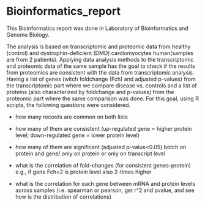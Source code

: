 # Bioinformatics_report

This Bioinformatics report was done in Laboratory of Bioinformatics and Genome Biology.



The analysis is based on transcriptomic and proteomic data from healthy (control) and dystrophin-deficient (DMD) cardiomyocytes human(samples are from 2 patients). Applying data analysis methods to the transcriptomic and proteomic data of the same sample has the goal to check if the results from proteomics are consistent with the data from transcriptomic analysis. Having a list of genes (witch foldchange (Fch) and adjusted p-values) from the transcriptomic part where we compare disease vs. controls and a list of proteins (also characterized by foldchange and p-values) from the proteomic part where the same comparison was done. For this goal, using R scripts, the following questions were considered.

- how many records are common on both lists

- how many of them are consistent (up-regulated gene = higher protein level; down-regulated gene = lower protein level)

- how many of them are significant (adjusted p-value<0.05) botch on protein and gene/ only on protein or only on transcript level

- what is the correlation of fold-changes (for consistent genes-protein) e.g., if gene Fch=2 is protein level also 2-times higher

- what is the correlation for each gene between mRNA and protein levels across samples (i.e. spearman or pearson, get r^2 and pvalue, and see how is the distribution of correlations)

